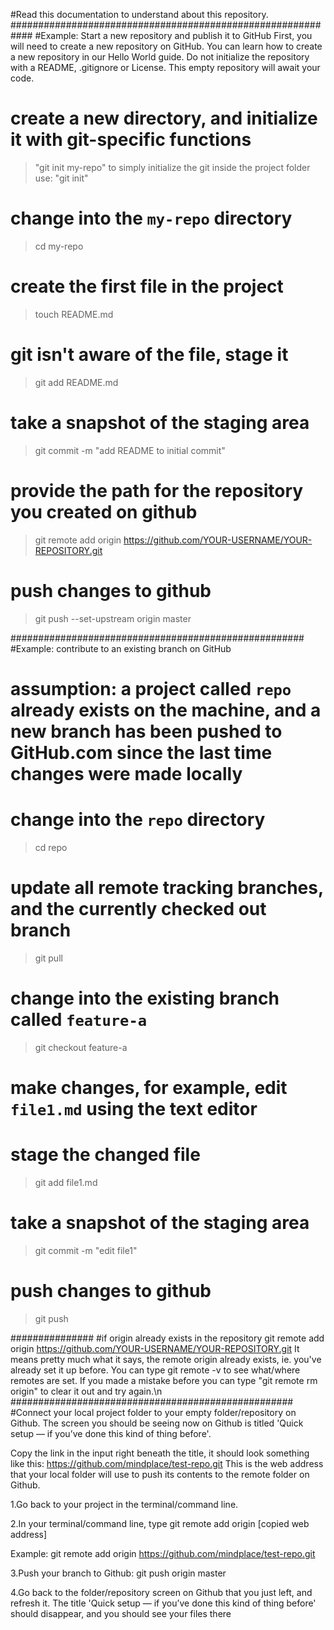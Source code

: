 #Read this documentation to understand about this repository.
############################################################
#Example: Start a new repository and publish it to GitHub
First, you will need to create a new repository on GitHub. You can learn how to create a new repository in our Hello World guide. Do not initialize the repository with a README, .gitignore or License. This empty repository will await your code.

# create a new directory, and initialize it with git-specific functions
>"git init my-repo"
to simply initialize the git inside the project folder use: "git init"

# change into the `my-repo` directory
>cd my-repo

# create the first file in the project
>touch README.md

# git isn't aware of the file, stage it
>git add README.md

# take a snapshot of the staging area
>git commit -m "add README to initial commit"

# provide the path for the repository you created on github
>git remote add origin https://github.com/YOUR-USERNAME/YOUR-REPOSITORY.git

# push changes to github
>git push --set-upstream origin master

#####################################################
#Example: contribute to an existing branch on GitHub
# assumption: a project called `repo` already exists on the machine, and a new branch has been pushed to GitHub.com since the last time changes were made locally

# change into the `repo` directory
>cd repo

# update all remote tracking branches, and the currently checked out branch
>git pull

# change into the existing branch called `feature-a`
>git checkout feature-a

# make changes, for example, edit `file1.md` using the text editor

# stage the changed file
>git add file1.md

# take a snapshot of the staging area
>git commit -m "edit file1"

# push changes to github
>git push


###############
#if origin already exists in the repository
git remote add origin https://github.com/YOUR-USERNAME/YOUR-REPOSITORY.git
It means pretty much what it says, the remote origin already exists, ie. you've already set it up before. You can type git remote -v to see what/where remotes are set. If you made a mistake before you can type "git remote rm origin" to clear it out and try again.\n
###################################################
#Connect your local project folder to your empty folder/repository on Github.
The screen you should be seeing now on Github is titled 'Quick setup — if you’ve done this kind of thing before'.

Copy the link in the input right beneath the title, it should look something like this: https://github.com/mindplace/test-repo.git This is the web address that your local folder will use to push its contents to the remote folder on Github.

1.Go back to your project in the terminal/command line.

2.In your terminal/command line, type git remote add origin [copied web address]

Example: git remote add origin https://github.com/mindplace/test-repo.git

3.Push your branch to Github: git push origin master

4.Go back to the folder/repository screen on Github that you just left, and refresh it. The title 'Quick setup — if you’ve done this kind of thing before' should disappear, and you should see your files there


